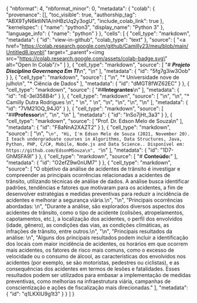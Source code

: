 {
  "nbformat": 4,
  "nbformat_minor": 0,
  "metadata": {
    "colab": {
      "provenance": [],
      "toc_visible": true,
      "authorship_tag": "ABX9TyN6ktIiN1A/nHBzUq2y3ogU",
      "include_colab_link": true
    },
    "kernelspec": {
      "name": "python3",
      "display_name": "Python 3"
    },
    "language_info": {
      "name": "python"
    }
  },
  "cells": [
    {
      "cell_type": "markdown",
      "metadata": {
        "id": "view-in-github",
        "colab_type": "text"
      },
      "source": [
        "<a href=\"https://colab.research.google.com/github/Camilly23/meu/blob/main/Untitled8.ipynb\" target=\"_parent\"><img src=\"https://colab.research.google.com/assets/colab-badge.svg\" alt=\"Open In Colab\"/></a>"
      ]
    },
    {
      "cell_type": "markdown",
      "source": [
        "# ***Projeto Disciplina Governança Em TI***\n",
        "\n"
      ],
      "metadata": {
        "id": "5fg7g3iw3Oob"
      }
    },
    {
      "cell_type": "markdown",
      "source": [
        "\n",
        "*   Universidade nove de julho\n",
        "*   Ciência de Dados"
      ],
      "metadata": {
        "id": "dMGT8fWZ62EC"
      }
    },
    {
      "cell_type": "markdown",
      "source": [
        "##**Integrantes**\n"
      ],
      "metadata": {
        "id": "nE-3el358B4r"
      }
    },
    {
      "cell_type": "markdown",
      "source": [
        "\n",
        "\n",
        "*   Camilly Dutra Rodrigues \n",
        "  \n",
        "  \n",
        "\n",
        "\n",
        "\n",
        "\n"
      ],
      "metadata": {
        "id": "7VM21OQ_94J0"
      }
    },
    {
      "cell_type": "markdown",
      "source": [
        "##**Professor**\n",
        "\n",
        "\n"
      ],
      "metadata": {
        "id": "lnSo7jHt_3a3"
      }
    },
    {
      "cell_type": "markdown",
      "source": [
        "Prof. Dr. Edson Melo de Souza\n"
      ],
      "metadata": {
        "id": "F8aNnA2XAZT2"
      }
    },
    {
      "cell_type": "markdown",
      "source": [
        "\n",
        "```\n",
        "Hi, I'm Edson Melo de Souza (2021, November 20). I teach undergraduate courses in Algorithms, Data Structures, Java, Python, PHP, C/C#, Mobile, Node.js and Data Science.. Disponível em: https://github.com/EdsonMSouza\n",
        "```\n"
      ],
      "metadata": {
        "id": "1D7-GhMSFA9l"
      }
    },
    {
      "cell_type": "markdown",
      "source": [
        "# **Conteúdo:**"
      ],
      "metadata": {
        "id": "O2efZ9w0nUM7"
      }
    },
    {
      "cell_type": "markdown",
      "source": [
        "O objetivo da análise de acidentes de trânsito é investigar e compreender as principais ocorrências relacionadas a acidentes de trânsito, utilizando técnicas de análise de dados. A análise busca identificar padrões, tendências e fatores que motivaram para os acidentes, a fim de desenvolver estratégias e medidas preventivas para reduzir a incidência de acidentes e melhorar a segurança viária.\n",
        "\n",
        "Principais ocorrências abordadas: \n",
        "Durante a análise, são explorados diversos aspectos dos acidentes de trânsito, como o tipo de acidente (colisões, atropelamentos, capotamentos, etc.), a localização dos acidentes, o perfil dos envolvidos (idade, gênero), as condições das vias, as condições climáticas, as infrações de trânsito, entre outros.\n",
        "\n",
        "Principais resultados da análise: \n",
        "Alguns dos principais resultados podem incluir a identificação dos locais com maior incidência de acidentes, os horários em que ocorrem mais acidentes, os fatores de risco mais comuns, como o excesso de velocidade ou o consumo de álcool, as características dos envolvidos nos acidentes (por exemplo, se são motoristas, pedestres ou ciclistas), e as consequências dos acidentes em termos de lesões e fatalidades. Esses resultados podem ser utilizados para embasar a implementação de medidas preventivas, como melhorias na infraestrutura viária, campanhas de conscientização e ações de fiscalização mais direcionadas."
      ],
      "metadata": {
        "id": "q1LKXIU9g1t3"
      }
    }
  ]
}
